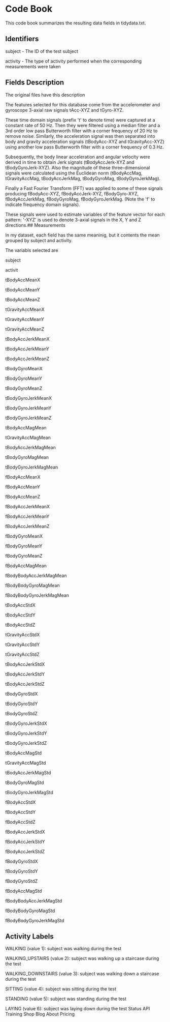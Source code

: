 # Code Book

This code book summarizes the resulting data fields in tidydata.txt.

## Identifiers

subject - The ID of the test subject

activity - The type of activity performed when the corresponding measurements were taken

## Fields Description

The original files have this description

The features selected for this database come from the accelerometer and gyroscope 3-axial raw signals tAcc-XYZ and tGyro-XYZ.

These time domain signals (prefix 't' to denote time) were captured at a constant rate of 50 Hz. Then they were filtered using a median filter and a 3rd order low pass Butterworth filter with a corner frequency of 20 Hz to remove noise. Similarly, the acceleration signal was then separated into body and gravity acceleration signals (tBodyAcc-XYZ and tGravityAcc-XYZ) using another low pass Butterworth filter with a corner frequency of 0.3 Hz.

Subsequently, the body linear acceleration and angular velocity were derived in time to obtain Jerk signals (tBodyAccJerk-XYZ and tBodyGyroJerk-XYZ). Also the magnitude of these three-dimensional signals were calculated using the Euclidean norm (tBodyAccMag, tGravityAccMag, tBodyAccJerkMag, tBodyGyroMag, tBodyGyroJerkMag).

Finally a Fast Fourier Transform (FFT) was applied to some of these signals producing fBodyAcc-XYZ, fBodyAccJerk-XYZ, fBodyGyro-XYZ, fBodyAccJerkMag, fBodyGyroMag, fBodyGyroJerkMag. (Note the 'f' to indicate frequency domain signals).

These signals were used to estimate variables of the feature vector for each pattern:
'-XYZ' is used to denote 3-axial signals in the X, Y and Z directions.## Measurements

In my dataset, each field has the same meaninig, but it contents the mean grouped by subject and activity.

The variabls selected are

subject

activit

tBodyAccMeanX

tBodyAccMeanY

tBodyAccMeanZ

tGravityAccMeanX

tGravityAccMeanY

tGravityAccMeanZ

tBodyAccJerkMeanX

tBodyAccJerkMeanY

tBodyAccJerkMeanZ

tBodyGyroMeanX

tBodyGyroMeanY

tBodyGyroMeanZ

tBodyGyroJerkMeanX

tBodyGyroJerkMeanY

tBodyGyroJerkMeanZ

tBodyAccMagMean

tGravityAccMagMean

tBodyAccJerkMagMean

tBodyGyroMagMean

tBodyGyroJerkMagMean

fBodyAccMeanX

fBodyAccMeanY

fBodyAccMeanZ

fBodyAccJerkMeanX

fBodyAccJerkMeanY

fBodyAccJerkMeanZ

fBodyGyroMeanX

fBodyGyroMeanY

fBodyGyroMeanZ

fBodyAccMagMean

fBodyBodyAccJerkMagMean

fBodyBodyGyroMagMean

fBodyBodyGyroJerkMagMean

tBodyAccStdX

tBodyAccStdY

tBodyAccStdZ

tGravityAccStdX

tGravityAccStdY

tGravityAccStdZ

tBodyAccJerkStdX

tBodyAccJerkStdY

tBodyAccJerkStdZ

tBodyGyroStdX

tBodyGyroStdY

tBodyGyroStdZ

tBodyGyroJerkStdX

tBodyGyroJerkStdY

tBodyGyroJerkStdZ

tBodyAccMagStd

tGravityAccMagStd

tBodyAccJerkMagStd

tBodyGyroMagStd

tBodyGyroJerkMagStd

fBodyAccStdX

fBodyAccStdY

fBodyAccStdZ

fBodyAccJerkStdX

fBodyAccJerkStdY

fBodyAccJerkStdZ

fBodyGyroStdX

fBodyGyroStdY

fBodyGyroStdZ

fBodyAccMagStd

fBodyBodyAccJerkMagStd

fBodyBodyGyroMagStd

fBodyBodyGyroJerkMagStd

## Activity Labels

WALKING (value 1): subject was walking during the test

WALKING_UPSTAIRS (value 2): subject was walking up a staircase during the test

WALKING_DOWNSTAIRS (value 3): subject was walking down a staircase during the test

SITTING (value 4): subject was sitting during the test

STANDING (value 5): subject was standing during the test

LAYING (value 6): subject was laying down during the test Status API Training Shop Blog About Pricing